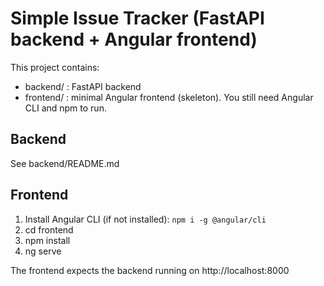 # Simple Issue Tracker (FastAPI backend + Angular frontend)

This project contains:
- backend/ : FastAPI backend
- frontend/ : minimal Angular frontend (skeleton). You still need Angular CLI and npm to run.

## Backend
See backend/README.md

## Frontend
1. Install Angular CLI (if not installed): `npm i -g @angular/cli`
2. cd frontend
3. npm install
4. ng serve

The frontend expects the backend running on http://localhost:8000
